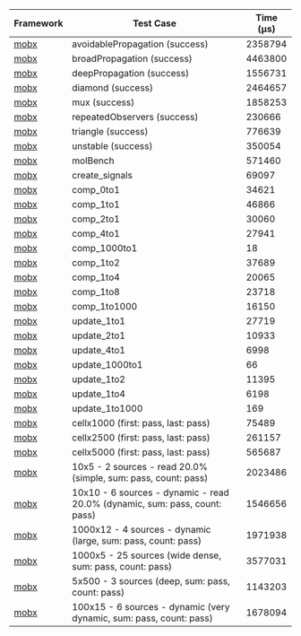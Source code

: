 | Framework | Test Case | Time (μs) |
| --- | --- | --- |
| [mobx](https://github.com/mobxjs/mobx.dart) | avoidablePropagation (success) | 2358794 |
| [mobx](https://github.com/mobxjs/mobx.dart) | broadPropagation (success) | 4463800 |
| [mobx](https://github.com/mobxjs/mobx.dart) | deepPropagation (success) | 1556731 |
| [mobx](https://github.com/mobxjs/mobx.dart) | diamond (success) | 2464657 |
| [mobx](https://github.com/mobxjs/mobx.dart) | mux (success) | 1858253 |
| [mobx](https://github.com/mobxjs/mobx.dart) | repeatedObservers (success) | 230666 |
| [mobx](https://github.com/mobxjs/mobx.dart) | triangle (success) | 776639 |
| [mobx](https://github.com/mobxjs/mobx.dart) | unstable (success) | 350054 |
| [mobx](https://github.com/mobxjs/mobx.dart) | molBench | 571460 |
| [mobx](https://github.com/mobxjs/mobx.dart) | create_signals | 69097 |
| [mobx](https://github.com/mobxjs/mobx.dart) | comp_0to1 | 34621 |
| [mobx](https://github.com/mobxjs/mobx.dart) | comp_1to1 | 46866 |
| [mobx](https://github.com/mobxjs/mobx.dart) | comp_2to1 | 30060 |
| [mobx](https://github.com/mobxjs/mobx.dart) | comp_4to1 | 27941 |
| [mobx](https://github.com/mobxjs/mobx.dart) | comp_1000to1 | 18 |
| [mobx](https://github.com/mobxjs/mobx.dart) | comp_1to2 | 37689 |
| [mobx](https://github.com/mobxjs/mobx.dart) | comp_1to4 | 20065 |
| [mobx](https://github.com/mobxjs/mobx.dart) | comp_1to8 | 23718 |
| [mobx](https://github.com/mobxjs/mobx.dart) | comp_1to1000 | 16150 |
| [mobx](https://github.com/mobxjs/mobx.dart) | update_1to1 | 27719 |
| [mobx](https://github.com/mobxjs/mobx.dart) | update_2to1 | 10933 |
| [mobx](https://github.com/mobxjs/mobx.dart) | update_4to1 | 6998 |
| [mobx](https://github.com/mobxjs/mobx.dart) | update_1000to1 | 66 |
| [mobx](https://github.com/mobxjs/mobx.dart) | update_1to2 | 11395 |
| [mobx](https://github.com/mobxjs/mobx.dart) | update_1to4 | 6198 |
| [mobx](https://github.com/mobxjs/mobx.dart) | update_1to1000 | 169 |
| [mobx](https://github.com/mobxjs/mobx.dart) | cellx1000 (first: pass, last: pass) | 75489 |
| [mobx](https://github.com/mobxjs/mobx.dart) | cellx2500 (first: pass, last: pass) | 261157 |
| [mobx](https://github.com/mobxjs/mobx.dart) | cellx5000 (first: pass, last: pass) | 565687 |
| [mobx](https://github.com/mobxjs/mobx.dart) | 10x5 - 2 sources - read 20.0% (simple, sum: pass, count: pass) | 2023486 |
| [mobx](https://github.com/mobxjs/mobx.dart) | 10x10 - 6 sources - dynamic - read 20.0% (dynamic, sum: pass, count: pass) | 1546656 |
| [mobx](https://github.com/mobxjs/mobx.dart) | 1000x12 - 4 sources - dynamic (large, sum: pass, count: pass) | 1971938 |
| [mobx](https://github.com/mobxjs/mobx.dart) | 1000x5 - 25 sources (wide dense, sum: pass, count: pass) | 3577031 |
| [mobx](https://github.com/mobxjs/mobx.dart) | 5x500 - 3 sources (deep, sum: pass, count: pass) | 1143203 |
| [mobx](https://github.com/mobxjs/mobx.dart) | 100x15 - 6 sources - dynamic (very dynamic, sum: pass, count: pass) | 1678094 |
